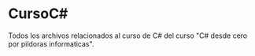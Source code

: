 # CursoC#
Todos los archivos relacionados al curso de C# del curso "C# desde cero por pildoras informaticas".
